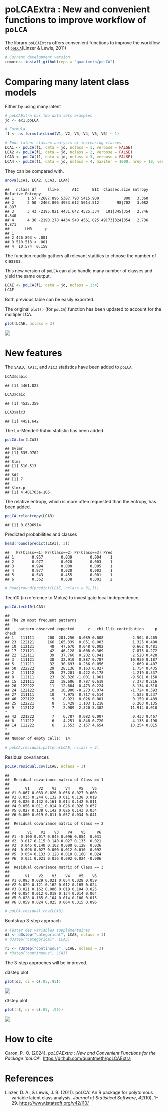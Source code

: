 
# poLCAExtra : New and convenient functions to improve workflow of `poLCA`

The library `poLCAExtra` offers convenient functions to improve the
workflow of [`poLCA`](https://github.com/dlinzer/poLCA)(Linzer & Lewis,
2011)

``` r
# Current development version
remotes::install_github(repo = "quantmeth/poLCA")
```

# Comparing many latent class models

Either by using many latent

``` r
# poLCAExtra has two data sets examples
jd <- ex1.poLCA

# Formula
f1 <- as.formula(cbind(V1, V2, V3, V4, V5, V6) ~ 1)

# Four latent classes analysis of increasing classes
LCA1 <- poLCA(f1, data = jd, nclass = 1, verbose = FALSE) 
LCA2 <- poLCA(f1, data = jd, nclass = 2, verbose = FALSE)
LCA3 <- poLCA(f1, data = jd, nclass = 3, verbose = FALSE)
LCA4 <- poLCA(f1, data = jd, nclass = 4, maxiter = 1000, nrep = 10, verbose = FALSE)
```

They can be compared with.

``` r
anova(LCA1, LCA2, LCA3, LCA4)
```

    ##   nclass df     llike      AIC      BIC  Classes.size Entropy Relative.Entropy
    ## 1      1 57 -2687.896 5387.793 5415.900           800   3.360                 
    ## 2      2 50 -2463.806 4953.612 5014.512        98|702   3.082            0.897
    ## 3      3 43 -2195.821 4431.642 4525.334   101|345|354   2.746            0.840
    ## 4      4 36 -2190.270 4434.540 4561.025 49|73|324|354   2.736            0.871
    ##       LMR      p
    ## 1               
    ## 2 426.893 < .001
    ## 3 510.513 < .001
    ## 4  10.574  0.158

The function readily gathers all relevant statitics to choose the number
of classes.

This new version of `poLCA` can also handle many number of classes and
yield the same output.

``` r
LCAE <- poLCA(f1, data = jd, nclass = 1:4)
LCAE
```

Both previous table can be easily exported.

The original `plot()` (for `poLCA`) function has been updated to account
for the multiple LCA.

``` r
plot(LCAE, nclass = 3)
```

![](README_files/figure-gfm/plotLCA-1.png)<!-- -->

# New features

The `SABIC`, `CAIC`, and `AIC3` statistics have been added to `poLCA`.

``` r
LCA3$sabic
```

    ## [1] 4461.823

``` r
LCA3$caic
```

    ## [1] 4525.359

``` r
LCA3$aic3
```

    ## [1] 4451.642

The Lo-Mendell-Rubin statistic has been added.

``` r
poLCA.lmr(LCA3)
```

    ## $vlmr
    ## [1] 535.9702
    ## 
    ## $lmr
    ## [1] 510.513
    ## 
    ## $df
    ## [1] 7
    ## 
    ## $lmr.p
    ## [1] 4.401763e-106

The relative entropy, which is more often requested than the entropy,
has been added.

``` r
poLCA.relentropy(LCA3)
```

    ## [1] 0.8396914

Predicted probabilities and classes

``` r
head(round(predict(LCA3), 3))
```

    ##   Pr(Class==1) Pr(Class==2) Pr(Class==3) Pred
    ## 1        0.957        0.039        0.004    1
    ## 2        0.977        0.020        0.003    1
    ## 3        0.994        0.000        0.005    1
    ## 4        0.977        0.020        0.003    1
    ## 5        0.543        0.455        0.001    1
    ## 6        0.362        0.638        0.001    2

``` r
# head(round(predict(LCAE, nclass = 3),3))
```

Tech10 (in reference to Mplus) to investigate local independence.

``` r
poLCA.tech10(LCA3)
```

    ## 
    ## The 20 most frequent patterns
    ## 
    ##    pattern observed expected      z   chi llik.contribution     p check
    ## 1   111111      200  201.256 -0.089 0.008            -2.504 0.465      
    ## 23  122121      166  165.339  0.051 0.003             1.325 0.480      
    ## 10  112121       48   47.670  0.048 0.002             0.662 0.481      
    ## 17  121121       42   46.128 -0.608 0.369            -7.875 0.272      
    ## 22  122111       39   37.760  0.202 0.041             2.520 0.420      
    ## 3   111121       38   32.910  0.887 0.787            10.930 0.187      
    ## 5   111211       32   30.693  0.236 0.056             2.669 0.407      
    ## 50  222222       29   28.136  0.163 0.027             1.754 0.435      
    ## 2   111112       25   27.201 -0.422 0.178            -4.219 0.337      
    ## 8   112111       23   28.326 -1.001 1.001            -9.581 0.158      
    ## 15  121111       22   18.606  0.787 0.619             7.373 0.216      
    ## 26  122222       11   12.684 -0.473 0.224            -3.134 0.318      
    ## 24  122122       10   10.900 -0.273 0.074            -1.724 0.393      
    ## 27  211111       10    7.975  0.717 0.514             4.525 0.237      
    ## 46  222122        9    8.921  0.026 0.001             0.159 0.489      
    ## 25  122221        8    5.429  1.103 1.218             6.203 0.135      
    ## 9   112112        7    2.989  2.320 5.382            11.914 0.010     *
    ## 42  221222        7    6.787  0.082 0.007             0.433 0.467      
    ## 6   111212        6    4.251  0.848 0.720             4.135 0.198      
    ## 14  112222        6    2.553  2.157 4.654            10.254 0.015     *
    ## 
    ## Number of empty cells:  14

``` r
# poLCA.residual.pattern(LCAE, nclass = 3)
```

Residual covariances

``` r
poLCA.residual.cov(LCAE, nclass = 3)
```

    ## 
    ##  Residual covariance matrix of Class == 1 
    ##  
    ##       V1    V2    V3    V4    V5    V6
    ## V1 0.067 0.033 0.026 0.056 0.027 0.060
    ## V2 0.033 0.244 0.132 0.011 0.138 0.019
    ## V3 0.026 0.132 0.161 0.014 0.142 0.011
    ## V4 0.056 0.011 0.014 0.026 0.026 0.057
    ## V5 0.027 0.138 0.142 0.026 0.143 0.034
    ## V6 0.060 0.019 0.011 0.057 0.034 0.041
    ## 
    ##  Residual covariance matrix of Class == 2 
    ##  
    ##        V1    V2    V3    V4    V5     V6
    ## V1 -0.100 0.017 0.045 0.096 0.054  0.031
    ## V2  0.017 0.115 0.140 0.027 0.133  0.021
    ## V3  0.045 0.140 0.102 0.000 0.128  0.036
    ## V4  0.096 0.027 0.000 0.012 0.010  0.092
    ## V5  0.054 0.133 0.128 0.010 0.160  0.024
    ## V6  0.031 0.021 0.036 0.092 0.024 -0.006
    ## 
    ##  Residual covariance matrix of Class == 3 
    ##  
    ##       V1    V2    V3    V4    V5    V6
    ## V1 0.083 0.029 0.021 0.054 0.028 0.059
    ## V2 0.029 0.121 0.162 0.012 0.165 0.024
    ## V3 0.021 0.162 0.086 0.018 0.104 0.025
    ## V4 0.054 0.012 0.018 0.134 0.014 0.064
    ## V5 0.028 0.165 0.104 0.014 0.100 0.015
    ## V6 0.059 0.024 0.025 0.064 0.015 0.096

``` r
# poLCA.residual.cov(LCA3)
```

Bootstrap 3-step approach

``` r
# Tester des variables supplémentaires
d3 <- d3step("categorical", LCAE, nclass = 3)
# d3step("categorical", LCA3)

r3 <- r3step("continuous", LCAE, nclass = 3)
# r3step("continuous", LCA3)
```

The 3-step approches will be improved.

d3step plot

``` r
plot(d3, ci = c(.05,.95))
```

![](README_files/figure-gfm/d3stepplot-1.png)<!-- -->

r3step plot

``` r
plot(r3, ci = c(.05, .95))
```

![](README_files/figure-gfm/r3stepplot-1.png)<!-- -->

# How to cite

Caron, P.-O. (2024). *poLCAExtra : New and Convenient Functions for the
Package ‘poLCA’*. <https://github.com/quantmeth/poLCAExtra>

# References

<div id="refs" class="references csl-bib-body hanging-indent"
line-spacing="2">

<div id="ref-poLCA" class="csl-entry">

Linzer, D. A., & Lewis, J. B. (2011). <span class="nocase">poLCA</span>:
An R package for polytomous variable latent class analysis. *Journal of
Statistical Software*, *42*(10), 1–29.
<https://www.jstatsoft.org/v42/i10/>

</div>

</div>
